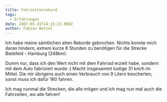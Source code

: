 ```yaml
---
title: Fahrzeitenrekord
tags:
  - Erfahrungen
date: 2007-05-31T14:15:23.000Z
author: Fabian Wetzel
---
```


Ich habe meine sämtlichen alten Rekorde gebrochen. Nichts konnte mich daran hindern, extrem kurze 8 Stunden zu benötigen für die Strecke Bielefeld - Hamburg (248km).

Dumm nur, dass ich den Wert nicht mit dem Fahrrad erzielt habe, sondern mit dem Auto fabriziert wurde :( Macht insgesammt lustige 31&nbsp;km/h im Mittel. Die mir übrigens auch einen Verbrauch von 9 Litern bescherten, sonst muss ich dafür 160 fahren.

Ich mag nunmal die Strecken, die alle mögen und ich mag nun mal auch die Fahrzeiten, wo alle fahren!


